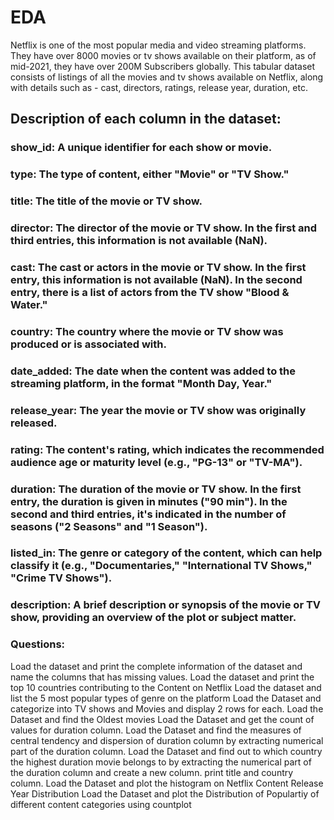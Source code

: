 # EDA

Netflix is one of the most popular media and video streaming platforms. They have over 8000 movies or tv shows available on their platform, as of mid-2021, they have over 200M Subscribers globally. This tabular dataset consists of listings of all the movies and tv shows available on Netflix, along with details such as - cast, directors, ratings, release year, duration, etc.

## Description of each column in the dataset:

### show_id: A unique identifier for each show or movie.

### type: The type of content, either "Movie" or "TV Show."

### title: The title of the movie or TV show.

### director: The director of the movie or TV show. In the first and third entries, this information is not available (NaN).

### cast: The cast or actors in the movie or TV show. In the first entry, this information is not available (NaN). In the second entry, there is a list of actors from the TV show "Blood & Water."

### country: The country where the movie or TV show was produced or is associated with.

### date_added: The date when the content was added to the streaming platform, in the format "Month Day, Year."

### release_year: The year the movie or TV show was originally released.

### rating: The content's rating, which indicates the recommended audience age or maturity level (e.g., "PG-13" or "TV-MA").

### duration: The duration of the movie or TV show. In the first entry, the duration is given in minutes ("90 min"). In the second and third entries, it's indicated in the number of seasons ("2 Seasons" and "1 Season").

### listed_in: The genre or category of the content, which can help classify it (e.g., "Documentaries," "International TV Shows," "Crime TV Shows").

### description: A brief description or synopsis of the movie or TV show, providing an overview of the plot or subject matter.



###  Questions:



Load the dataset and print the complete information of the dataset and name the columns that has missing values.
Load the dataset and print the top 10 countries contributing to the Content on Netflix
Load the dataset and list the 5 most popular types of genre on the platform
Load the Dataset and categorize into TV shows and Movies and display 2 rows for each.
Load the Dataset and find the Oldest movies
Load the Dataset and get the count of values for duration column.
Load the Dataset and find the measures of central tendency and dispersion of duration column by extracting  numerical part of the duration column.
Load the Dataset and find out to which country the highest duration movie belongs to by extracting the numerical part of the duration column and create a new column. print title and country column.
Load the Dataset and plot the histogram  on Netflix Content Release Year Distribution
Load the Dataset and plot the Distribution of Populartiy of different content categories using countplot
